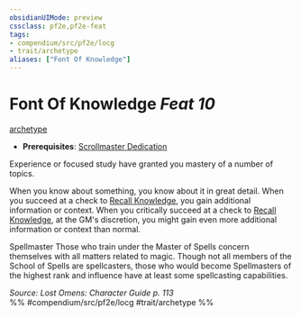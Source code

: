 ```yaml
---
obsidianUIMode: preview
cssclass: pf2e,pf2e-feat
tags:
- compendium/src/pf2e/locg
- trait/archetype
aliases: ["Font Of Knowledge"]
---
```

# Font Of Knowledge  *Feat 10*  
[archetype](../../rules/traits/archetype.md)  

- **Prerequisites**: [Scrollmaster Dedication](scrollmaster-dedication-locg.md)

Experience or focused study have granted you mastery of a number of topics.

When you know about something, you know about it in great detail. When you succeed at a check to [Recall Knowledge](../../rules/actions/recall-knowledge.md), you gain additional information or context. When you critically succeed at a check to [Recall Knowledge](../../rules/actions/recall-knowledge.md), at the GM's discretion, you might gain even more additional information or context than normal.

Spellmaster Those who train under the Master of Spells concern themselves with all matters related to magic. Though not all members of the School of Spells are spellcasters, those who would become Spellmasters of the highest rank and influence have at least some spellcasting capabilities.

*Source: Lost Omens: Character Guide p. 113*  
%% #compendium/src/pf2e/locg #trait/archetype %%